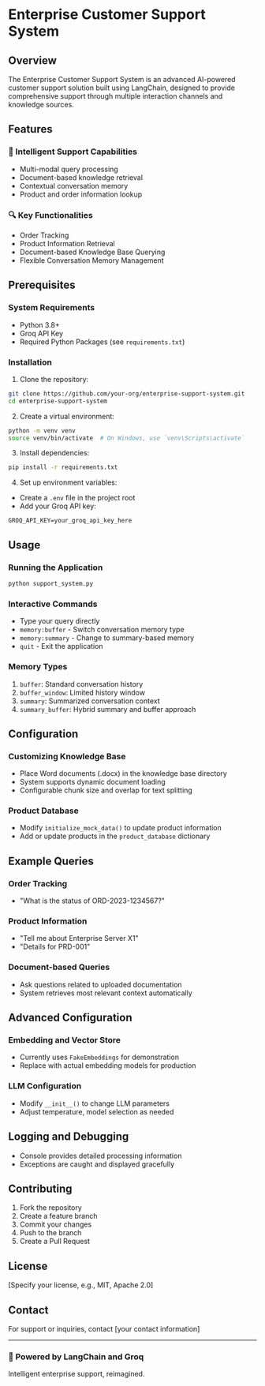 # Enterprise Customer Support System

## Overview
The Enterprise Customer Support System is an advanced AI-powered customer support solution built using LangChain, designed to provide comprehensive support through multiple interaction channels and knowledge sources.

## Features

### 🌟 Intelligent Support Capabilities
- Multi-modal query processing
- Document-based knowledge retrieval
- Contextual conversation memory
- Product and order information lookup

### 🔍 Key Functionalities
- Order Tracking
- Product Information Retrieval
- Document-based Knowledge Base Querying
- Flexible Conversation Memory Management

## Prerequisites

### System Requirements
- Python 3.8+
- Groq API Key
- Required Python Packages (see `requirements.txt`)

### Installation

1. Clone the repository:
```bash
git clone https://github.com/your-org/enterprise-support-system.git
cd enterprise-support-system
```

2. Create a virtual environment:
```bash
python -m venv venv
source venv/bin/activate  # On Windows, use `venv\Scripts\activate`
```

3. Install dependencies:
```bash
pip install -r requirements.txt
```

4. Set up environment variables:
- Create a `.env` file in the project root
- Add your Groq API key:
```
GROQ_API_KEY=your_groq_api_key_here
```

## Usage

### Running the Application
```bash
python support_system.py
```

### Interactive Commands
- Type your query directly
- `memory:buffer` - Switch conversation memory type
- `memory:summary` - Change to summary-based memory
- `quit` - Exit the application

### Memory Types
1. `buffer`: Standard conversation history
2. `buffer_window`: Limited history window
3. `summary`: Summarized conversation context
4. `summary_buffer`: Hybrid summary and buffer approach

## Configuration

### Customizing Knowledge Base
- Place Word documents (.docx) in the knowledge base directory
- System supports dynamic document loading
- Configurable chunk size and overlap for text splitting

### Product Database
- Modify `initialize_mock_data()` to update product information
- Add or update products in the `product_database` dictionary

## Example Queries

### Order Tracking
- "What is the status of ORD-2023-1234567?"

### Product Information
- "Tell me about Enterprise Server X1"
- "Details for PRD-001"

### Document-based Queries
- Ask questions related to uploaded documentation
- System retrieves most relevant context automatically

## Advanced Configuration

### Embedding and Vector Store
- Currently uses `FakeEmbeddings` for demonstration
- Replace with actual embedding models for production

### LLM Configuration
- Modify `__init__()` to change LLM parameters
- Adjust temperature, model selection as needed

## Logging and Debugging
- Console provides detailed processing information
- Exceptions are caught and displayed gracefully

## Contributing
1. Fork the repository
2. Create a feature branch
3. Commit your changes
4. Push to the branch
5. Create a Pull Request

## License
[Specify your license, e.g., MIT, Apache 2.0]

## Contact
For support or inquiries, contact [your contact information]

---

### 🚀 Powered by LangChain and Groq
Intelligent enterprise support, reimagined.
